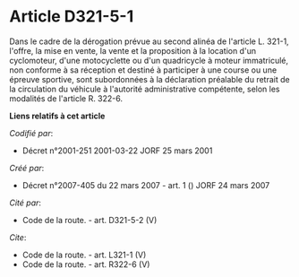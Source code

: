 # Article D321-5-1

Dans le cadre de la dérogation prévue au second alinéa de l'article L. 321-1, l'offre, la mise en vente, la vente et la
proposition à la location d'un cyclomoteur, d'une motocyclette ou d'un quadricycle à moteur immatriculé, non conforme à sa
réception et destiné à participer à une course ou une épreuve sportive, sont subordonnées à la déclaration préalable du
retrait de la circulation du véhicule à l'autorité administrative compétente, selon les modalités de l'article R. 322-6.

**Liens relatifs à cet article**

_Codifié par_:

  - Décret n°2001-251 2001-03-22 JORF 25 mars 2001

_Créé par_:

  - Décret n°2007-405 du 22 mars 2007 - art. 1 () JORF 24 mars 2007

_Cité par_:

  - Code de la route. - art. D321-5-2 (V)

_Cite_:

  - Code de la route. - art. L321-1 (V)
  - Code de la route. - art. R322-6 (V)
